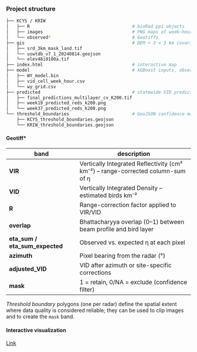 ### Project structure

```bash
├── KCYS / KRIW
│   ├── R                                       # bioRad ppi objects
│   ├── images                                  # PNG maps of week–hour VID
│   └── observed*                               # Geotiffs
├── gis                                         # DEM + 3 × 3 km covariate grid
│   ├── srd_3km_mask_land.tif
│   └── uswtdb_v7_1_20240814.geojson
│   └── elev48i0100a.tif
├── index.html                                  # interactive map
├── model                                       # XGBoost inputs, observed VID, model
│   ├── WY_model.bin
│   ├── vid_cell_week_hour.csv
│   └── wy_grid.csv
├── predicted                                   # statewide VID predictions 
│   ├── final_predictions_multilayer_cv_K200.tif
│   ├── week19_predicted_reds_k200.png
│   └── week37_predicted_reds_k200.png
└── threshold_boundaries                        # GeoJSON confidence masks
    ├── KCYS_threshold_boundaries.geojson
    └── KRIW_threshold_boundaries.geojson
```

#### Geotiff*

| band | description |
|------|-------------|
| **VIR** | Vertically Integrated Reflectivity (cm² km⁻²) – range-corrected column-sum of η |
| **VID** | Vertically Integrated Density – estimated birds km⁻² |
| **R**   | Range-correction factor applied to VIR/VID |
| **overlap** | Bhattacharyya overlap (0–1) between beam profile and bird layer |
| **eta_sum / eta_sum_expected** | Observed vs. expected η at each pixel |
| **azimuth** | Pixel bearing from the radar (°) |
| **adjusted_VID** | VID after azimuth or site-specific corrections |
| **mask** | 1 = retain, 0/NA = exclude (confidence filter) |

*Threshold boundary* polygons (one per radar) define the spatial extent where data quality is considered reliable; they can be used to clip images and to create the `mask` band.

#### Interactive visualization

[Link](http://wgfd.s3-website-us-east-1.amazonaws.com/)